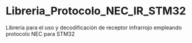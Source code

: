 # Libreria_Protocolo_NEC_IR_STM32
Librería para el uso y decodificación de receptor infrarrojo empleando protocolo NEC para STM32
